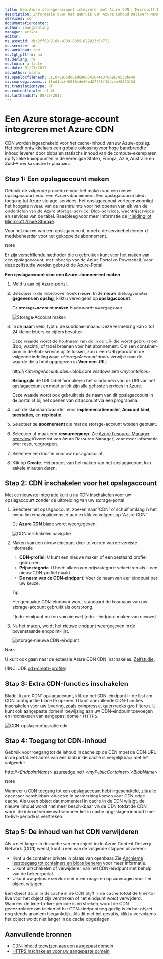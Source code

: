 ```yaml
---
title: Een Azure storage-account integreren met Azure CDN | Microsoft Docs
description: Informatie over het gebruik van Azure inhoud Delivery Network (CDN) hoge bandbreedte inhoud leveren door blobs uit Azure Storage cache te plaatsen.
services: cdn
documentationcenter: 
author: zhangmanling
manager: erikre
editor: 
ms.assetid: cbc2ff98-916d-4339-8959-622823c5b772
ms.service: cdn
ms.workload: tbd
ms.tgt_pltfrm: na
ms.devlang: na
ms.topic: article
ms.date: 01/23/2017
ms.author: mazha
ms.openlocfilehash: 511076935d06ed0908341044e37069e74530be49
ms.sourcegitcommit: 18ad9bc049589c8e44ed277f8f43dcaa483f3339
ms.translationtype: MT
ms.contentlocale: nl-NL
ms.lasthandoff: 08/29/2017
---
```

# <a name="integrate-an-azure-storage-account-with-azure-cdn"></a>Een Azure storage-account integreren met Azure CDN
CDN worden ingeschakeld voor het cache-inhoud van uw Azure-opslag. Het biedt ontwikkelaars een globale oplossing voor hoge bandbreedte inhoud leveren door blobs en statische inhoud van de compute-exemplaren op fysieke knooppunten in de Verenigde Staten, Europa, Azië, Australië en Zuid-Amerika cache te plaatsen.

## <a name="step-1-create-a-storage-account"></a>Stap 1: Een opslagaccount maken
Gebruik de volgende procedure voor het maken van een nieuw opslagaccount voor een Azure-abonnement. Een opslagaccount biedt toegang tot Azure storage-services. Het opslagaccount vertegenwoordigt het hoogste niveau van de naamruimte voor het openen van elk van de onderdelen van de Azure storage-service: Blob-services, wachtrijservices en services van de tabel. Raadpleeg voor meer informatie de [Inleiding tot Microsoft Azure Storage](../storage/common/storage-introduction.md).

Voor het maken van een opslagaccount, moet u de servicebeheerder of medebeheerder voor het gekoppelde abonnement.

> [!NOTE]
> Er zijn verschillende methoden die u gebruiken kunt voor het maken van een opslagaccount, met inbegrip van de Azure Portal en Powershell.  Voor deze zelfstudie worden gebruikt de Azure-Portal.  
> 
> 

**Een opslagaccount voor een Azure-abonnement maken**

1. Meld u aan bij [Azure-portal](https://portal.azure.com).
2. Selecteer in de linkerbovenhoek **nieuw**. In de **nieuw** dialoogvenster **gegevens en opslag**, klikt u vervolgens op **opslagaccount**.
    
    De **storage-account maken** blade wordt weergegeven.   

    ![Storage-Account maken][create-new-storage-account]  

3. In de **naam** veld, typt u de subdomeinnaam. Deze vermelding kan 3 tot 24 kleine letters en cijfers bevatten.
   
    Deze waarde wordt de hostnaam van de in de URI die wordt gebruikt om Blob, wachtrij of tabel bronnen voor het abonnement. Om een container-bron in de Blob-service op te lossen, zou u een URI gebruikt in de volgende indeling waar  *&lt;StorageAccountLabel&gt;*  verwijst naar de waarde die u hebt opgegeven in **Voer een URL**:
   
    http://*&lt;StorageAcountLabel&gt;*.blob.core.windows.net/*&lt;mycontainer&gt;*
   
    **Belangrijk:** de URL label formulieren het subdomein van de URI van het opslagaccount en moet uniek zijn alle gehoste services in Azure.
   
    Deze waarde wordt ook gebruikt als de naam van dit opslagaccount in de portal of bij het openen van dit account via een programma.
4. Laat de standaardwaarden voor **implementatiemodel**, **Account kind**, **prestaties**, en **replicatie**. 
5. Selecteer de **abonnement** die met de storage-account worden gebruikt.
6. Selecteer of maak een **resourcegroep**.  Zie [Azure Resource Manager overview](../azure-resource-manager/resource-group-overview.md#resource-groups) (Overzicht van Azure Resource Manager) voor meer informatie over resourcegroepen.
7. Selecteer een locatie voor uw opslagaccount.
8. Klik op **Create**. Het proces van het maken van het opslagaccount kan enkele minuten duren.

## <a name="step-2-enable-cdn-for-the-storage-account"></a>Stap 2: CDN inschakelen voor het opslagaccount

Met de nieuwste integratie kunt u nu CDN inschakelen voor uw opslagaccount zonder de uitbreiding van uw storage-portal. 

1. Selecteer het opslagaccount, zoeken naar 'CDN' of schuif omlaag in het menu linkernavigatievenster aan en klik vervolgens op 'Azure CDN'.
    
    De **Azure CDN** blade wordt weergegeven.

    ![CDN inschakelen navigatie][cdn-enable-navigation]
    
2. Maken van een nieuw eindpunt door te voeren van de vereiste informatie
    - **CDN-profiel**: U kunt een nieuwe maken of een bestaand profiel gebruiken.
    - **Prijscategorie**: U hoeft alleen een prijscategorie selecteren als u een nieuw CDN-profiel maakt.
    - **De naam van de CDN-eindpunt**: Voer de naam van een eindpunt per uw keuze.

    > [!TIP]
    > Het gemaakte CDN-eindpunt wordt standaard de hostnaam van uw storage-account gebruikt als oorsprong.

    ! [cdn-eindpunt maken van nieuwe] [cdn--eindpunt-maken van nieuwe]

3. Na het maken, wordt het nieuwe eindpunt weergegeven in de bovenstaande endpoint-lijst.

    ![storage-nieuwe CDN-eindpunt][cdn-storage-new-endpoint]

> [!NOTE]
> U kunt ook gaan naar de extensie Azure CDN CDN inschakelen. [Zelfstudie](#Tutorial-cdn-create-profile).
> 
> 

[!INCLUDE [cdn-create-profile](../../includes/cdn-create-profile.md)]  

## <a name="step-3-enable-additional-cdn-features"></a>Stap 3: Extra CDN-functies inschakelen

Blade 'Azure CDN' opslagaccount, klik op het CDN-eindpunt in de lijst om CDN configuratie blade te openen. U kunt aanvullende CDN-functies inschakelen voor uw levering, zoals compressie, queryreeks geo filteren. U kunt ook aangepaste domein toewijzing aan uw CDN-eindpunt toevoegen en inschakelen van aangepast domein HTTPS.
    
![CDN-opslagconfiguratie cdn][cdn-storage-cdn-configuration]

## <a name="step-4-access-cdn-content"></a>Stap 4: Toegang tot CDN-inhoud
Gebruik voor toegang tot de inhoud in cache op de CDN moet de CDN-URL in de portal. Het adres van een blob in de cache is vergelijkbaar met het volgende:

http://<*EndpointName*\>.azureedge.net/ <*myPublicContainer*\>/<*BlobName*\>

> [!NOTE]
> Wanneer u CDN toegang tot een opslagaccount hebt ingeschakeld, zijn alle openbaar beschikbare objecten in aanmerking komen voor CDN edge cache. Als u een object dat momenteel in cache in de CDN wijzigt, de nieuwe inhoud wordt niet meer beschikbaar via de CDN totdat de CDN wordt de inhoud vernieuwd wanneer het in cache opgeslagen inhoud time-to-live-periode is verstreken.
> 
> 

## <a name="step-5-remove-content-from-the-cdn"></a>Stap 5: De inhoud van het CDN verwijderen
Als u niet langer in de cache van een object in de Azure Content Delivery Network (CDN) wenst, kunt u een van de volgende stappen uitvoeren:

* Kunt u de container private in plaats van openbaar. Zie [Anonieme leestoegang tot containers en blobs beheren](../storage/blobs/storage-manage-access-to-resources.md) voor meer informatie.
* U kunt uitschakelen of verwijderen van het CDN-eindpunt met behulp van de beheerportal.
* U kunt uw gehoste service niet meer reageren op aanvragen voor het object wijzigen.

Een object dat al in de cache in de CDN blijft in de cache totdat de time-to-live voor het object zijn verstreken of het eindpunt wordt verwijderd. Wanneer de time-to-live-periode is verstreken, wordt de CDN gecontroleerd om te zien of het CDN-eindpunt nog geldig is en het object nog steeds anoniem toegankelijk. Als dit niet het geval is, klikt u vervolgens het object wordt niet langer in de cache opgeslagen.

## <a name="additional-resources"></a>Aanvullende bronnen
* [CDN-inhoud toewijzen aan een aangepast domein](cdn-map-content-to-custom-domain.md)
* [HTTPS inschakelen voor uw aangepaste domein](cdn-custom-ssl.md)

[create-new-storage-account]: ./media/cdn-create-a-storage-account-with-cdn/CDN_CreateNewStorageAcct.png
[cdn-enable-navigation]: ./media/cdn-create-a-storage-account-with-cdn/cdn-storage-new-endpoint-creation.png
[cdn-storage-new-endpoint]: ./media/cdn-create-a-storage-account-with-cdn/cdn-storage-new-endpoint-list.png
[cdn-storage-cdn-configuration]: ./media/cdn-create-a-storage-account-with-cdn/cdn-storage-endpoint-configuration.png 
